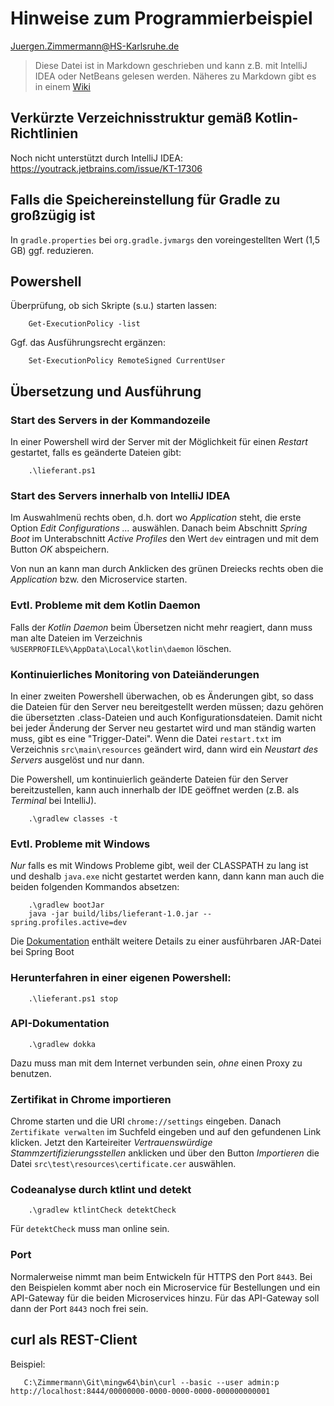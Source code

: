# Hinweise zum Programmierbeispiel

<Juergen.Zimmermann@HS-Karlsruhe.de>

> Diese Datei ist in Markdown geschrieben und kann z.B. mit IntelliJ IDEA
> oder NetBeans gelesen werden. Näheres zu Markdown gibt es in einem
> [Wiki](http://bit.ly/Markdown-Cheatsheet)

## Verkürzte Verzeichnisstruktur gemäß Kotlin-Richtlinien

Noch nicht unterstützt durch IntelliJ IDEA: https://youtrack.jetbrains.com/issue/KT-17306

## Falls die Speichereinstellung für Gradle zu großzügig ist

In `gradle.properties` bei `org.gradle.jvmargs` den voreingestellten Wert
(1,5 GB) ggf. reduzieren.

## Powershell

Überprüfung, ob sich Skripte (s.u.) starten lassen:

```CMD
    Get-ExecutionPolicy -list
```

Ggf. das Ausführungsrecht ergänzen:

```CMD
    Set-ExecutionPolicy RemoteSigned CurrentUser
```

## Übersetzung und Ausführung

### Start des Servers in der Kommandozeile

In einer Powershell wird der Server mit der Möglichkeit für einen _Restart_
gestartet, falls es geänderte Dateien gibt:

```CMD
    .\lieferant.ps1
```

### Start des Servers innerhalb von IntelliJ IDEA

Im Auswahlmenü rechts oben, d.h. dort wo _Application_ steht, die erste Option _Edit Configurations ..._ auswählen.
Danach beim Abschnitt _Spring Boot_ im Unterabschnitt _Active Profiles_ den Wert `dev` eintragen und
mit dem Button _OK_ abspeichern.

Von nun an kann man durch Anklicken des grünen Dreiecks rechts oben die _Application_ bzw. den Microservice starten.

### Evtl. Probleme mit dem Kotlin Daemon

Falls der _Kotlin Daemon_ beim Übersetzen nicht mehr reagiert, dann muss man
alte Dateien im Verzeichnis `%USERPROFILE%\AppData\Local\kotlin\daemon` löschen.

### Kontinuierliches Monitoring von Dateiänderungen

In einer zweiten Powershell überwachen, ob es Änderungen gibt, so dass
die Dateien für den Server neu bereitgestellt werden müssen; dazu gehören die
übersetzten .class-Dateien und auch Konfigurationsdateien. Damit nicht bei jeder
Änderung der Server neu gestartet wird und man ständig warten muss, gibt es eine
"Trigger-Datei". Wenn die Datei `restart.txt` im Verzeichnis
`src\main\resources` geändert wird, dann wird ein _Neustart des Servers_
ausgelöst und nur dann.

Die Powershell, um kontinuierlich geänderte Dateien für den Server
bereitzustellen, kann auch innerhalb der IDE geöffnet werden (z.B. als
_Terminal_ bei IntelliJ).

```CMD
    .\gradlew classes -t
```

### Evtl. Probleme mit Windows

_Nur_ falls es mit Windows Probleme gibt, weil der CLASSPATH zu lang ist und
deshalb `java.exe` nicht gestartet werden kann, dann kann man auch die beiden
folgenden Kommandos absetzen:

```CMD
    .\gradlew bootJar
    java -jar build/libs/lieferant-1.0.jar --spring.profiles.active=dev
```

Die [Dokumentation](http://docs.spring.io/spring-boot/docs/current/reference/htmlsingle/#executable-jar)
enthält weitere Details zu einer ausführbaren JAR-Datei bei Spring Boot

### Herunterfahren in einer eigenen Powershell:

```CMD
    .\lieferant.ps1 stop
```

### API-Dokumentation

```CMD
    .\gradlew dokka
```

Dazu muss man mit dem Internet verbunden sein, _ohne_ einen Proxy zu benutzen.

### Zertifikat in Chrome importieren

Chrome starten und die URI `chrome://settings` eingeben. Danach `Zertifikate verwalten`
im Suchfeld eingeben und auf den gefundenen Link klicken. Jetzt den Karteireiter
_Vertrauenswürdige Stammzertifizierungsstellen_ anklicken und über den Button _Importieren_
die Datei `src\test\resources\certificate.cer` auswählen.

### Codeanalyse durch ktlint und detekt

```CMD
    .\gradlew ktlintCheck detektCheck
```

Für `detektCheck` muss man online sein.

### Port

Normalerweise nimmt man beim Entwickeln für HTTPS den Port `8443`. Bei den
Beispielen kommt aber noch ein Microservice für Bestellungen und ein API-Gateway für
die beiden Microservices hinzu. Für das API-Gateway soll dann der Port `8443` noch
frei sein.

## curl als REST-Client

Beispiel:

```CMD
   C:\Zimmermann\Git\mingw64\bin\curl --basic --user admin:p http://localhost:8444/00000000-0000-0000-0000-000000000001
```
